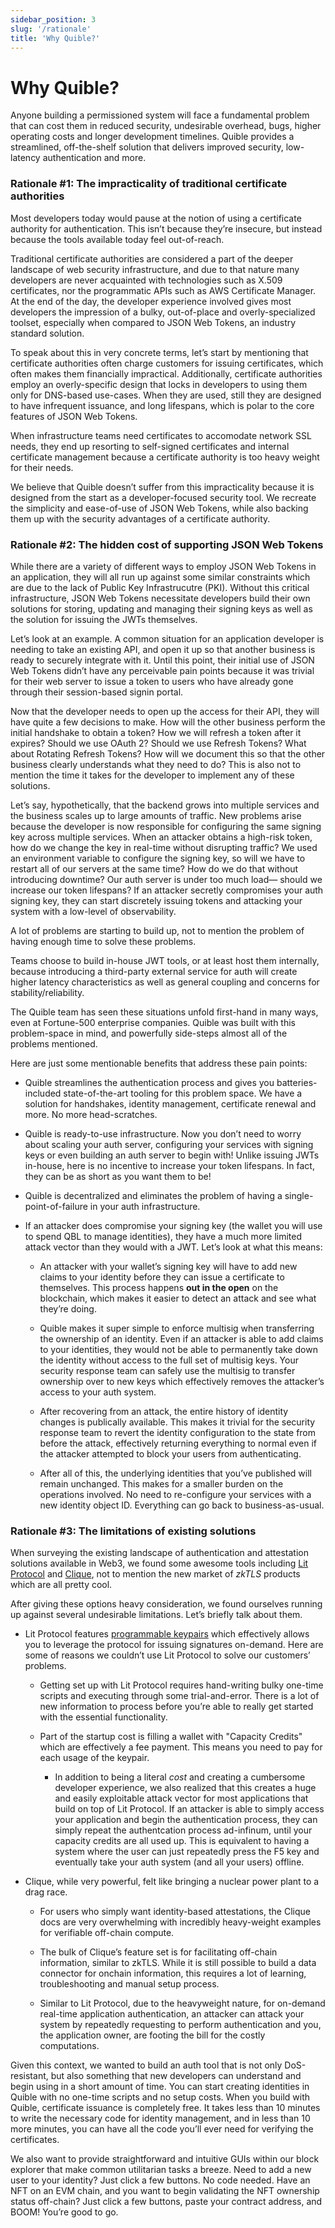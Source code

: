 ```yaml
---
sidebar_position: 3
slug: '/rationale'
title: 'Why Quible?'
---
```


# Why Quible?

Anyone building a permissioned system will face a fundamental problem that can cost them in reduced security, undesirable overhead, bugs, higher operating costs and longer development timelines. Quible provides a streamlined, off-the-shelf solution that delivers improved security, low-latency authentication and more.

### Rationale #1: The impracticality of traditional certificate authorities

Most developers today would pause at the notion of using a certificate authority for authentication. This isn’t because they’re insecure, but instead because the tools available today feel out-of-reach.

Traditional certificate authorities are considered a part of the deeper landscape of web security infrastructure, and due to that nature many developers are never acquainted with technologies such as X.509 certificates, nor the programmatic APIs such as AWS Certificate Manager. At the end of the day, the developer experience involved gives most developers the impression of a bulky, out-of-place and overly-specialized toolset, especially when compared to JSON Web Tokens, an industry standard solution.

To speak about this in very concrete terms, let’s start by mentioning that certificate authorities often charge customers for issuing certificates, which often makes them financially impractical. Additionally, certificate authorities employ an overly-specific design that locks in developers to using them only for DNS-based use-cases. When they are used, still they are designed to have infrequent issuance, and long lifespans, which is polar to the core features of JSON Web Tokens.

When infrastructure teams need certificates to accomodate network SSL needs, they end up resorting to self-signed certificates and internal certificate management because a certificate authority is too heavy weight for their needs.

We believe that Quible doesn’t suffer from this impracticality because it is designed from the start as a developer-focused security tool. We recreate the simplicity and ease-of-use of JSON Web Tokens, while also backing them up with the security advantages of a certificate authority.

### Rationale #2: The hidden cost of supporting JSON Web Tokens

While there are a variety of different ways to employ JSON Web Tokens in an application, they will all run up against some similar constraints which are due to the lack of Public Key Infrastrucutre (PKI). Without this critical infrastructure, JSON Web Tokens necessitate developers build their own solutions for storing, updating and managing their signing keys as well as the solution for issuing the JWTs themselves.

Let’s look at an example. A common situation for an application developer is needing to take an existing API, and open it up so that another business is ready to securely integrate with it. Until this point, their initial use of JSON Web Tokens didn’t have any perceivable pain points because it was trivial for their web server to issue a token to users who have already gone through their session-based signin portal.

Now that the developer needs to open up the access for their API, they will have quite a few decisions to make. How will the other business perform the initial handshake to obtain a token? How we will refresh a token after it expires? Should we use OAuth 2? Should we use Refresh Tokens? What about Rotating Refresh Tokens? How will we document this so that the other business clearly understands what they need to do? This is also not to mention the time it takes for the developer to implement any of these solutions.

Let’s say, hypothetically, that the backend grows into multiple services and the business scales up to large amounts of traffic. New problems arise because the developer is now responsible for configuring the same signing key across multiple services. When an attacker obtains a high-risk token, how do we change the key in real-time without disrupting traffic? We used an environment variable to configure the signing key, so will we have to restart all of our servers at the same time? How do we do that without introducing downtime? Our auth server is under too much load— should we increase our token lifespans? If an attacker secretly compromises your auth signing key, they can start discretely issuing tokens and attacking your system with a low-level of observability.

A lot of problems are starting to build up, not to mention the problem of having enough time to solve these problems.

Teams choose to build in-house JWT tools, or at least host them internally, because introducing a third-party external service for auth will create higher latency characteristics as well as general coupling and concerns for stability/reliability.

The Quible team has seen these situations unfold first-hand in many ways, even at Fortune-500 enterprise companies. Quible was built with this problem-space in mind, and powerfully side-steps almost all of the problems mentioned.

Here are just some mentionable benefits that address these pain points:

- Quible streamlines the authentication process and gives you batteries-included state-of-the-art tooling for this problem space. We have a solution for handshakes, identity management, certificate renewal and more. No more head-scratches.

- Quible is ready-to-use infrastructure. Now you don’t need to worry about scaling your auth server, configuring your services with signing keys or even building an auth server to begin with! Unlike issuing JWTs in-house, here is no incentive to increase your token lifespans. In fact, they can be as short as you want them to be!

- Quible is decentralized and eliminates the problem of having a single-point-of-failure in your auth infrastructure.

- If an attacker does compromise your signing key (the wallet you will use to spend QBL to manage identities), they have a much more limited attack vector than they would with a JWT. Let’s look at what this means:

  - An attacker with your wallet’s signing key will have to add new claims to your identity before they can issue a certificate to themselves. This process happens **out in the open** on the blockchain, which makes it easier to detect an attack and see what they’re doing.

  - Quible makes it super simple to enforce multisig when transferring the ownership of an identity. Even if an attacker is able to add claims to your identities, they would not be able to permanently take down the identity without access to the full set of multisig keys. Your security response team can safely use the multisig to transfer ownership over to new keys which effectively removes the attacker’s access to your auth system.

  - After recovering from an attack, the entire history of identity changes is publically available. This makes it trivial for the security response team to revert the identity configuration to the state from before the attack, effectively returning everything to normal even if the attacker attempted to block your users from authenticating.

  - After all of this, the underlying identities that you’ve published will remain unchanged. This makes for a smaller burden on the operations involved. No need to re-configure your services with a new identity object ID. Everything can go back to business-as-usual.

### Rationale #3: The limitations of existing solutions

When surveying the existing landscape of authentication and attestation solutions available in Web3, we found some awesome tools including [Lit Protocol](https://www.litprotocol.com/) and [Clique](https://www.clique.tech/), not to mention the new market of *zkTLS* products which are all pretty cool.

After giving these options heavy consideration, we found ourselves running up against several undesirable limitations. Let’s briefly talk about them.

- Lit Protocol features [programmable keypairs](https://developer.litprotocol.com/user-wallets/pkps/overview) which effectively allows you to leverage the protocol for issuing signatures on-demand. Here are some of reasons we couldn’t use Lit Protocol to solve our customers’ problems.

  - Getting set up with Lit Protocol requires hand-writing bulky one-time scripts and executing through some trial-and-error. There is a lot of new information to process before you’re able to really get started with the essential functionality.

  - Part of the startup cost is filling a wallet with "Capacity Credits" which are effectively a fee payment. This means you need to pay for each usage of the keypair.

    - In addition to being a literal _cost_ and creating a cumbersome developer experience, we also realized that this creates a huge and easily exploitable attack vector for most applications that build on top of Lit Protocol. If an attacker is able to simply access your application and begin the authentication process, they can simply repeat the authentcation process ad-infinum, until your capacity credits are all used up. This is equivalent to having a system where the user can just repeatedly press the F5 key and eventually take your auth system (and all your users) offline.

- Clique, while very powerful, felt like bringing a nuclear power plant to a drag race.

  - For users who simply want identity-based attestations, the Clique docs are very overwhelming with incredibly heavy-weight examples for verifiable off-chain compute.

  - The bulk of Clique’s feature set is for facilitating off-chain information, similar to zkTLS. While it is still possible to build a data connector for onchain information, this requires a lot of learning, troubleshooting and manual setup process.

  - Similar to Lit Protocol, due to the heavyweight nature, for on-demand real-time application authentication, an attacker can attack your system by repeatedly requesting to perform authentication and you, the application owner, are footing the bill for the costly computations.

Given this context, we wanted to build an auth tool that is not only DoS-resistant, but also something that new developers can understand and begin using in a short amount of time. You can start creating identities in Quible with no one-time scripts and no setup costs. When you build with Quible, certificate issuance is completely free. It takes less than 10 minutes to write the necessary code for identity management, and in less than 10 more minutes, you can have all the code you’ll ever need for verifying the certificates.

We also want to provide straightforward and intuitive GUIs within our block explorer that make common utilitarian tasks a breeze. Need to add a new user to your identity? Just click a few buttons. No code needed. Have an NFT on an EVM chain, and you want to begin validating the NFT ownership status off-chain? Just click a few buttons, paste your contract address, and BOOM! You’re good to go.
